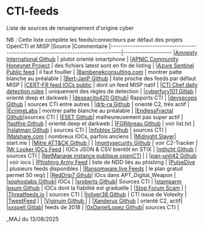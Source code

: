 # CTI-feeds
Liste de sources de renseignement d'origine cyber

NB : Cette liste complète les feeds/connecteurs par défaut des projets OpenCTI et MISP
|Source                                                                            |Commentaire
|----------------------------------------------------------------------------------|--------------------
|[Amnesty International Github](https://github.com/AmnestyTech/investigations) | plutot orienté smartphone |
|[APNIC Community Honeynet Project](https://feeds.honeynet.asia) | des fichiers latest sont en fin de listing |
|[Azure Sentinel Public feed](https://github.com/Azure/Azure-Sentinel) | il faut fouiller |
|[Bambenekconsulting.com](https://osint.bambenekconsulting.com) | montrer patte blanche au préalable |
|[Bert-JanP Github](https://github.com/Bert-JanP/Open-Source-Threat-Intel-Feeds) | liste proche des feeds par défaut MISP |
|[CERT-FR feed IOCs public](https://www.cert.ssi.gouv.fr/ioc) | dont un feed MISP natif |
|[CTI Chef daily detection rules](https://dispatch.ctichef.com/feeds) | uniquement des règles de detection |
|[cyberfury101 Gitlab](https://gitlab.com/Cyberfury101/deepdarkCTI) | orienté deep et darkweb |
|[despacito420 Github](https://github.com/despacito420/The-Feed)| Rapports CTI |
|[devsecops Github](https://github.com/devsecops/awesome-devsecops) | sources CTI entre autres |
|[drb-ra Github](https://github.com/drb-ra/C2IntelFeeds) | orienté C2, très actif |
|[EcrimeLabs](https://ecrimelabs.net) | montrer patte blanche au préalable |
|[EndlessFractal Github](https://github.com/EndlessFractal/Threat-Intel-Feed)|sources CTI |
|[ESET Github](https://github.com/eset/malware-ioc/tree/master)| malheureusement pas super actif |
|[fastfire Github](https://github.com/fastfire/deepdarkCTI) | orienté deep et darkweb |
|[FGRibreau Github](https://github.com/FGRibreau/mailchecker) | voir list.txt |
|[hslatman Github](https://github.com/hslatman/awesome-threat-intelligence) | sources CTI |
|[infoblox Github](https://github.com/infobloxopen/threat-intelligence) | sources CTI |
|[Malshare.com](https://malshare.com) | nombreux IOCs, parfois anciens |
|[Midnight Slayer](https://start.me/p/wMPxqX/cyber-threat-intelligence)| start.me |
|[Mitre ATT&CK Github ](https://github.com/mitre-attack/attack-stix-data) | |
|[montysecurity Github](https://github.com/montysecurity) | voir C2-Tracker |
|[Mr Looker IOCs Feed](https://iocfeed.mrlooquer.com) | IOCs JSON & CSV bientôt en STIX |
|[mthcht Github](https://github.com/mthcht) | sources CTI |
|[NetManage instance publique openCTI](https://opencti.netmanageit.com/dashboard) | |
|[pan-unit42 Github](https://github.com/pan-unit42) | voir iocs |
|[Phishing Army Feed](https://phishing.army) | liste de NDD liés au phishing |
|[PulseDive](https://pulsedive.com) | plusieurs feeds disponibles |
|[Ransomware.live Feeds](https://www.ransomware.live/api) | le plan gratuit permet 50 req/j |
|[RedDrip7 Gihub](https://github.com/RedDrip7)| IOcs dans APT_Digital_Weapon |
|[sophoslabs Github](https://github.com/sophoslabs/IoCs)| IOCs |
|[sroberts Github](https://github.com/sroberts/awesome-iocs)| Sources CTI |
|[stamparm Ipsum Github](https://github.com/stamparm/Ipsum) | IOCs dont la fiabilité est graduelle |
|[Stop Forum Scam](https://www.stopforumspam.com/downloads) | |
|[Threatfeeds.io](https://threatfeeds.io) | sources CTI |
|[toliver38 Github](https://github.com/stars/toliver38/lists/detection-content) | CTI issue de Volexity |
|[TweetFeed](https://tweetfeed.live) | |
|[Viginum Github ](https://github.com/VIGINUM-FR/Rapports-Techniques) | |
|[Xanderux Github](https://github.com/Xanderux/C2watcher) | orienté C2, actif|
|[xxspell Gitlab](https://gitlab.com/xxspell/ctifeeds)| feeds de 2018 |
|[0xDanielLopez Github](https://github.com/0xDanielLopez)| sources CTI |

_MAJ du 13/08/2025
